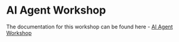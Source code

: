 # AI Agent Workshop

The documentation for this workshop can be found here - [AI Agent Workshop](https://binarytrails-ai.github.io/aiagent-workshop/)